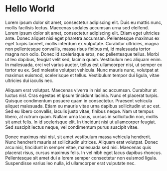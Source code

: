 # Hello World
Lorem ipsum dolor sit amet, consectetur adipiscing elit. Duis eu mattis nunc, mollis facilisis lectus. Maecenas sodales accumsan urna sed eleifend. Lorem ipsum dolor sit amet, consectetur adipiscing elit. Etiam eget ultricies ante. Donec aliquet nisi eget pharetra accumsan. Pellentesque maximus ex eget turpis laoreet, mollis interdum ex vulputate. Curabitur ultricies, magna non pellentesque convallis, massa risus finibus mi, id malesuada tortor magna non odio. Donec id scelerisque eros, nec pellentesque tellus. Morbi ut leo dapibus, feugiat velit sed, lacinia quam. Vestibulum nec aliquam enim. In malesuada, orci vel varius auctor, tellus est ullamcorper nisi, ut semper ex tortor eu ex. Sed molestie volutpat vehicula. Nunc mauris nunc, volutpat at maximus euismod, scelerisque et tellus. Vestibulum tempor dui ligula, vitae ultricies dui iaculis nec.

Aliquam erat volutpat. Maecenas viverra in nisl ac accumsan. Curabitur at luctus nisl. Cras egestas et ipsum tincidunt lacinia. Nunc et placerat turpis. Quisque condimentum posuere quam in consectetur. Praesent vehicula aliquet malesuada. Etiam eu mauris vitae urna dapibus sollicitudin ut ac est. Sed eu libero convallis, iaculis justo vitae, finibus neque. Nam ut tempus libero, at rutrum quam. Nullam urna lacus, cursus in sollicitudin non, mollis sit amet felis. In id scelerisque elit. In tincidunt nisi ut ullamcorper feugiat. Sed suscipit lectus neque, vel condimentum purus suscipit vitae.

Donec maximus nisi nisl, sit amet vestibulum massa vehicula hendrerit. Nunc hendrerit mauris at sollicitudin ultrices. Aliquam erat volutpat. Donec arcu nisi, tincidunt in semper vitae, malesuada sed nisi. Maecenas quis placerat risus, cursus maximus felis. In vel nibh eget lacus dapibus rhoncus. Pellentesque sit amet dui a lorem semper consectetur non euismod ligula. Suspendisse varius leo nulla, id ullamcorper erat vulputate nec.
